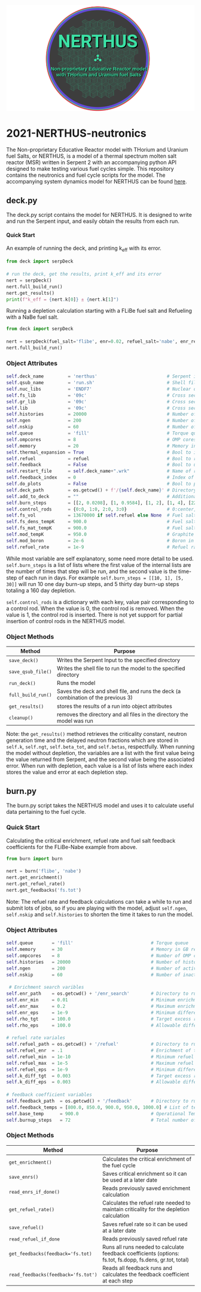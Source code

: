 ![alt text](https://github.com/ondrejch/2022-NERTHUS-neutronics/blob/main/images/NERTHUS_logo.png "NERTHUS")

# 2021-NERTHUS-neutronics
The Non-proprietary Educative Reactor model with THorium and Uranium fuel Salts, or NERTHUS, is a model of a thermal spectrum molten salt reactor (MSR) written in Serpent 2 with an accompanying python API designed to make testing various fuel cycles simple. This repository contains the neutronics and fuel cycle scripts for the model. The accompanying system dynamics model for NERTHUS can be found [here](https://github.com/ondrejch/2021-NERTHUS-core). 

## deck.py

The deck.py script contains the model for NERTHUS. It is designed to write and run the Serpent input, and easily obtain the results from each run.

#### Quick Start

An example of running the deck, and printing k<sub>eff</sub> with its error. 
```python
from deck import serpDeck

# run the deck, get the results, print k_eff and its error
nert = serpDeck()
nert.full_build_run()
nert.get_results()
print(f"k_eff = {nert.k[0]} ± {nert.k[1]")
```

Running a depletion calculation starting with a FLiBe fuel salt and Refueling with a NaBe fuel salt.

```python
from deck import serpDeck

nert = serpDeck(fuel_salt='flibe', enr=0.02, refuel_salt='nabe', enr_ref=0.1, refuel=True)
nert.full_build_run()
```

### Object Attributes

```python
self.deck_name         = 'nerthus'                          # Serpent input file name
self.qsub_name         = 'run.sh'                           # Shell file name which runs SERPENT
self.nuc_libs          = 'ENDF7'                            # Nuclear data library
self.fs_lib            = '09c'                              # Cross section temperature selection for fuel salt
self.gr_lib            = '09c'                              # Cross section temperature selection for graphite
self.lib               = '09c'                              # Cross section temperature selection for other materials
self.histories         = 20000                              # Number of histories to run per generation
self.ngen              = 200                                # Number of active generations
self.nskip             = 60                                 # Number of inactive generations
self.queue             = 'fill'                             # Torque queue ('local' to run on your machine)
self.ompcores          = 8                                  # OMP cores used when running SERPENT
self.memory            = 20                                 # Memory in GB requested for node
self.thermal_expansion = True                               # Bool to include thermal expansion; if False, reactor is modeled at 900K
self.refuel            = refuel                             # Bool to run burnup calculation
self.feedback          = False                              # Bool to use restart file
self.restart_file      = self.deck_name+".wrk"              # Name of restart file
self.feedback_index    = 0                                  # Index of burnup step to read material definitions from restart file
self.do_plots          = False                              # Bool to plot core
self.deck_path         = os.getcwd() + f'/{self.deck_name}' # Directory where SERPENT is ran
self.add_to_deck       = ""                                 # Additional Serpent inputs you want to add to the deck
self.burn_steps        = [[2, 0.0208], [1, 0.9584], [1, 2], [1, 4], [22, 7], [44, 30]] # depletion steps  
self.control_rods      = {0:0, 1:0, 2:0, 3:0}               # 0:center, 1:top, 2:bottom left, 3:bottom right; 0:fully removed, 1:fully inserted
self.fs_vol            = 13670000 if self.refuel else None  # Fuel salt volume if refueling
self.fs_dens_tempK     = 900.0                              # Fuel salt temp. used for density calc. [K]
self.fs_mat_tempK      = 900.0                              # Fuel salt temp. used for material XS [K]
self.mod_tempK         = 950.0                              # Graphite temp.
self.mod_boron         = 2e-6                               # Boron in graphite (2ppm default)
self.refuel_rate       = 1e-9                               # Refuel rate of the reactor
```

While most variable are self explanatory, some need more detail to be used.
`self.burn_steps` is a list of lists where the first value of the internal lists are the number of times that step will be run, and the second value is the time-step of each run in days.
For example `self.burn_steps = [[10, 1], [5, 30]]` will run 10 one day burn-up steps, and 5 thirty day burn-up steps totaling a 160 day depletion.

`self.control_rods` is a dictionary with each key, value pair corresponding to a control rod.
When the value is 0, the control rod is removed.
When the value is 1, the control rod is inserted.
There is not yet support for partial insertion of control rods in the NERTHUS model.

### Object Methods


| Method             | Purpose                                                                           |
| ------------------ | --------------------------------------------------------------------------------- |
| `save_deck()`      | Writes the Serpent Input to the specified directory                               |
| `save_qsub_file()` | Writes the shell file to run the model to the specified directory                 |
| `run_deck()`       | Runs the model                                                                    |
| `full_build_run()` | Saves the deck and shell file, and runs the deck (a combination of the previous 3)|
| `get_results()`    | stores the results of a run into object attributes                                |
| `cleanup()`        | removes the directory and all files in the directory the model was run            | 

Note: the `get_results()` method retrieves the criticality constant, neutron generation time and the delayed neutron fractions which are stored in `self.k`, `self.ngt`, `self.beta_tot`, and `self.betas`, respectfully. When running the model without depletion, the variables are a list with the first value being the value returned from Serpent, and the second value being the associated error. When run with depletion, each value is a list of lists where each index stores the value and error at each depletion step.

## burn.py
The burn.py script takes the NERTHUS model and uses it to calculate useful data pertaining to the fuel cycle.

### Quick Start

Calculating the critical enrichment, refuel rate and fuel salt feedback coefficients for the FLiBe-Nabe example from above.

```python
from burn import burn

nert = burn('flibe', 'nabe')
nert.get_enrichment()
nert.get_refuel_rate()
nert.get_feedbacks('fs.tot')
```
Note: The refuel rate and feedback calculations can take a while to run and submit lots of jobs, so if you are playing with the model, adjust `self.ngen`, `self.nskip` and `self.histories` to shorten the time it takes to run the model.


### Object Attributes

```python
self.queue       = 'fill'                             # Torque queue
self.memory      = 30                                 # Memory in GB requested for job
self.ompcores    = 8                                  # Number of OMP cores to run job with
self.histories   = 20000                              # Number of histories per generation
self.ngen        = 200                                # Number of active generations
self.nskip       = 60                                 # Number of inactive generations

 # Enrichment search varibles
self.enr_path    = os.getcwd() + '/enr_search'        # Directory to run enrichment search in
self.enr_min     = 0.01                               # Minimum enrichment for the calculation
self.enr_max     = 0.2                                # Maximum enrichment for the calculation
self.enr_eps     = 1e-9                               # Minimum difference between enrichment values
self.rho_tgt     = 100.0                              # Target excess reactivity
self.rho_eps     = 100.0                              # Allowable difference in reacitvity and target reactivity

# refuel rate variales
self.refuel_path = os.getcwd() + '/refuel'            # Directory to run refuel calculation in
self.refuel_enr  = .1                                 # Enrichment of the refuel salt
self.refuel_min  = 1e-10                              # Minimum refuel rate value
self.refuel_max  = 1e-5                               # Maximum refuel rate value
self.refuel_eps  = 1e-9                               # Minimum difference between refuel rates
self.k_diff_tgt  = 0.003                              # Target excess reactivity
self.k_diff_eps  = 0.003                              # Allowable difference in reactivity and target reactivity

# feedback coefficient variables
self.feedback_path  = os.getcwd() + '/feedback'       # Directory to run feedback calculation in
self.feedback_temps = [800.0, 850.0, 900.0, 950.0, 1000.0] # List of temperaures used in the feedback calculation
self.base_temp      = 900.0                           # Operational Temperature of the Reactor
self.burnup_steps   = 72                              # Total number of burn-up steps used in the model
```

### Object Methods

| Method                              | Purpose                                                                                                    |
| ----------------------------------- | ---------------------------------------------------------------------------------------------------------- |
| `get_enrichment()`                  | Calculates the critical enrichment of the fuel cycle                                                       |
| `save_enrs()`                       | Saves critical enrichment so it can be used at a later date                                                |
| `read_enrs_if_done()`               | Reads previously saved enrichment calculation                                                              |
| `get_refuel_rate()`                 | Calculates the refuel rate needed to maintain criticality for the depletion calculation                    |
| `save_refuel()`                     | Saves refuel rate so it can be used at a later date                                                        |
| `read_refuel_if_done`               | Reads previously saved refuel rate                                                                         |
| `get_feedbacks(feedback='fs.tot)`   | Runs all runs needed to calculate feedback coefficients (options: fs.tot, fs.dopp, fs.dens, gr.tot, total) | 
| `read_feedbacks(feedback='fs.tot')` | Reads all feedback runs and calculates the feedback coefficient at each step                               |
















